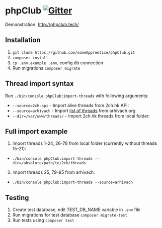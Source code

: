 # phpClub [![Gitter](https://badges.gitter.im/Join%20Chat.svg)](https://gitter.im/someApprentice_phpClub/Lobby)
Demonstration: http://phpclub.tech/

## Installation
1. `git clone https://github.com/someApprentice/phpClub.git`
2. `composer install`
3. `cp .env.example .env`, config db connection
4. Run migrations `composer migrate`

## Thread import syntax
Run `./bin/console phpClub:import-threads` with following arguments:

- `--source=2ch-api` - Import alive threads from 2ch.hk API:
- `--source=arhivach` - Import [list of threads](https://github.com/someApprentice/phpClub/blob/experimental/src/Command/ImportThreadsCommand.php#L134) from arhivach.org:
- `--dir=/var/www/threads/` - Import 2ch.hk threads from local folder:

## Full import example
1) Import threads 1-24, 26-78 from local folder (currently without threads 15-21):
- `./bin/console phpClub:import-threads --dir=/absolute/path/to/2ch/threads`

2) Import threads 25, 79-95 from arhivach:
- `./bin/console phpClub:import-threads --source=arhivach`

## Testing
1. Create test database, edit TEST_DB_NAME variable in `.env` file
2. Run migrations for test database `composer migrate-test`
3. Run tests using `composer test`
